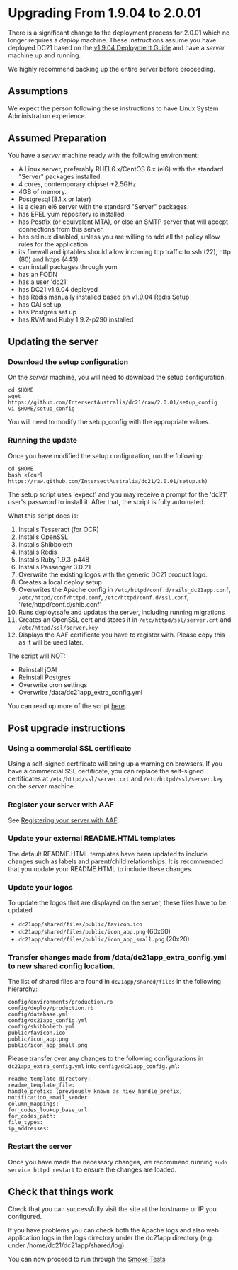 # Upgrading From 1.9.04 to 2.0.01

There is a significant change to the deployment process for 2.0.01 which no longer requires a _deploy_ machine.
These instructions assume you have deployed DC21 based on the [v1.9.04 Deployment Guide](https://github.com/IntersectAustralia/dc21-doc/blob/1.9.04/Deployment_Guide.md) and have a _server_ machine up and running.

We highly recommend backing up the entire server before proceeding.

## Assumptions

We expect the person following these instructions to have Linux System Administration experience.

## Assumed Preparation

You have a _server_ machine ready with the following environment:
* A Linux server, preferably RHEL6.x/CentOS 6.x (el6) with the standard "Server" packages installed.
* 4 cores, contemporary chipset +2.5GHz.
* 4GB of memory.
* Postgresql (8.1.x or later)
* is a clean el6 server with the standard "Server" packages.
* has EPEL yum repository is installed.
* has Postfix (or equivalent MTA), or else an SMTP server that will accept connections from this server.
* has selinux disabled, unless you are willing to add all the policy allow rules for the application.
* its firewall and iptables should allow incoming tcp traffic to ssh (22), http (80) and https (443).
* can install packages through yum
* has an FQDN
* has a user 'dc21'
* has DC21 v1.9.04 deployed
* has Redis manually installed based on [v1.9.04 Redis Setup](https://github.com/IntersectAustralia/dc21-doc/blob/1.9.04/Setting_up_redis_and_resque.md)
* has OAI set up
* has Postgres set up
* has RVM and Ruby 1.9.2-p290 installed

## Updating the server

### Download the setup configuration

On the _server_ machine, you will need to download the setup configuration.

```
cd $HOME
wget https://github.com/IntersectAustralia/dc21/raw/2.0.01/setup_config
vi $HOME/setup_config
```

You will need to modify the setup_config with the appropriate values.

### Running the update

Once you have modified the setup configuration, run the following:

```
cd $HOME
bash <(curl https://raw.github.com/IntersectAustralia/dc21/2.0.01/setup.sh)
```
The setup script uses 'expect' and you may receive a prompt for the 'dc21' user's password to install it. After that, the script is fully automated.

What this script does is:

1. Installs Tesseract (for OCR)
2. Installs OpenSSL
3. Installs Shibboleth
4. Installs Redis
5. Installs Ruby 1.9.3-p448
6. Installs Passenger 3.0.21
7. Overwrite the existing logos with the generic DC21 product logo.
8. Creates a local deploy setup
9. Overwrites the Apache config in `/etc/httpd/conf.d/rails_dc21app.conf`, `/etc/httpd/conf/httpd.conf`, `/etc/httpd/conf.d/ssl.conf`, '/etc/httpd/conf.d/shib.conf'
10. Runs deploy:safe and updates the server, including running migrations
11. Creates an OpenSSL cert and stores it in `/etc/httpd/ssl/server.crt` and `/etc/httpd/ssl/server.key`
12. Displays the AAF certificate you have to register with. Please copy this as it will be used later.

The script will NOT:
* Reinstall jOAI
* Reinstall Postgres
* Overwrite cron settings
* Overwrite /data/dc21app_extra_config.yml

You can read up more of the script [here](https://github.com/IntersectAustralia/dc21/blob/2.0.01/vm_setup.sh).

## Post upgrade instructions

### Using a commercial SSL certificate
Using a self-signed certificate will bring up a warning on browsers. If you have a commercial SSL certificate, you can replace the self-signed certificates at `/etc/httpd/ssl/server.crt` and `/etc/httpd/ssl/server.key` on the _server_ machine.

### Register your server with AAF

See [Registering your server with AAF](AAF_Registration.md).

### Update your external README.HTML templates

The default README.HTML templates have been updated to include changes such as labels and parent/child relationships. It is recommended that you update your README.HTML to include these changes.

### Update your logos

To update the logos that are displayed on the server, these files have to be updated

* `dc21app/shared/files/public/favicon.ico`
* `dc21app/shared/files/public/icon_app.png` (60x60)
* `dc21app/shared/files/public/icon_app_small.png` (20x20)

### Transfer changes made from /data/dc21app_extra_config.yml to new shared config location.

The list of shared files are found in `dc21app/shared/files` in the following hierarchy:

```
config/environments/production.rb
config/deploy/production.rb
config/database.yml
config/dc21app_config.yml
config/shibboleth.yml
public/favicon.ico
public/icon_app.png
public/icon_app_small.png
```

Please transfer over any changes to the following configurations in `dc21app_extra_config.yml` into `config/dc21app_config.yml`:
```
readme_template_directory:
readme_template_file:
handle_prefix: (previously known as hiev_handle_prefix)
notification_email_sender:
column_mappings:
for_codes_lookup_base_url:
for_codes_path:
file_types:
ip_addresses:
```

### Restart the server

Once you have made the necessary changes, we recommend running `sudo service httpd restart` to ensure the changes are loaded.

## Check that things work
Check that you can successfully visit the site at the hostname or IP you configured.

If you have problems you can check both the Apache logs and also web application logs in the logs directory under the dc21app directory (e.g. under /home/dc21/dc21app/shared/log).

You can now proceed to run through the [Smoke Tests](Smoke_tests.md)
